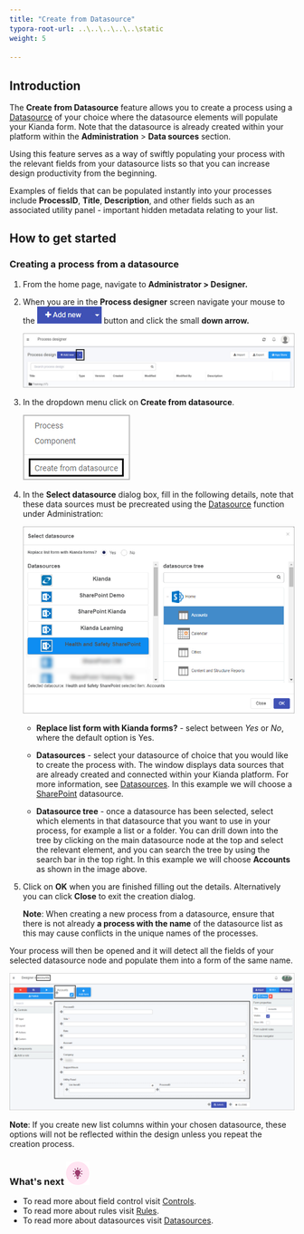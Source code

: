 ```yaml
---
title: "Create from Datasource"
typora-root-url: ..\..\..\..\..\static
weight: 5

---
```


## Introduction

The **Create from Datasource** feature allows you to create a process using a [Datasource](/docs/platform/connectors/) of your choice where the datasource elements will populate your Kianda form. Note that the datasource is already created within your platform within the **Administration** > **Data sources** section. 

Using this feature serves as a way of swiftly populating your process with the relevant fields from your datasource lists so that you can increase design productivity from the beginning.

Examples of fields that can be populated instantly into your processes include **ProcessID**, **Title**, **Description**, and other fields such as an associated utility panel - important hidden metadata relating to your list.



## How to get started

### Creating a process from a datasource

1. From the home page, navigate to **Administrator > Designer.**

2. When you are in the **Process designer** screen navigate your mouse to the ![Idea icon](/images/addnew-component.jpg) button and click the small **down arrow.**

   ![Idea icon](/images/component-addnew.jpg)

3. In the dropdown menu click on **Create from datasource**. 

   ![Idea icon](/images/create-from-datasource-new.png)

4. In the **Select datasource** dialog box, fill in the following details, note that these data sources must be precreated using the [Datasource](/docs/platform/connectors/) function under Administration:

   ![Idea icon](/images/select-datasource-create-from-datasource2.png)

   - **Replace list form with Kianda forms?** - select between *Yes* or *No*, where the default option is Yes. 

   - **Datasources** - select your datasource of choice that you would like to create the process with. The window displays data sources that are already created and connected within your Kianda platform. For more information, see [Datasources](/docs/platform/connectors/). In this example we will choose a [SharePoint](/docs/platform/connectors/sharepoint/) datasource.
   - **Datasource tree** - once a datasource has been selected, select which elements in that datasource that you want to use in your process, for example a list or a folder. You can drill down into the tree by clicking on the main datasource node at the top and select the relevant element, and you can search the tree by using the search bar in the top right. In this example we will choose **Accounts** as shown in the image above.

5. Click on **OK** when you are finished filling out the details. Alternatively you can click **Close** to exit the creation dialog.

   **Note**: When creating a new process from a datasource, ensure that there is not already **a process with the name** of the datasource list as this may cause conflicts in the unique names of the processes.

Your process will then be opened and it will detect all the fields of your selected datasource node and populate them into a form of the same name.

![Idea icon](/images/create-from-datasource-process.png)

**Note**: If you create new list columns within your chosen datasource, these options will not be reflected within the design unless you repeat the creation process.

### What's next  ![Idea icon](/images/18.png) ###

- To read more about field control visit [Controls](/docs/platform/application-designer/process/).
- To read more about rules visit [Rules](/docs/platform/rules/).
- To read more about datasources visit [Datasources](/docs/platform/connectors/).
